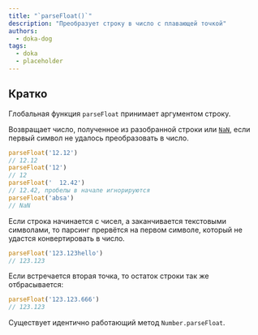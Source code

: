 ```yaml
---
title: "`parseFloat()`"
description: "Преобразует строку в число с плавающей точкой"
authors:
  - doka-dog
tags:
  - doka
  - placeholder
---
```


## Кратко

Глобальная функция `parseFloat` принимает аргументом строку.

Возвращает число, полученное из разобранной строки или [`NaN`](/js/number-is-nan), если первый символ не удалось преобразовать в число.

```js
parseFloat('12.12')
// 12.12
parseFloat('12')
// 12
parseFloat('  12.42')
// 12.42, пробелы в начале игнорируются
parseFloat('absa')
// NaN
```

Если строка начинается с чисел, а заканчивается текстовыми символами, то парсинг прервётся на первом символе, который не удастся конвертировать в число.

```js
parseFloat('123.123hello')
// 123.123
```

Если встречается вторая точка, то остаток строки так же отбрасывается:

```js
parseFloat('123.123.666')
// 123.123
```

Существует идентично работающий метод `Number.parseFloat`.
